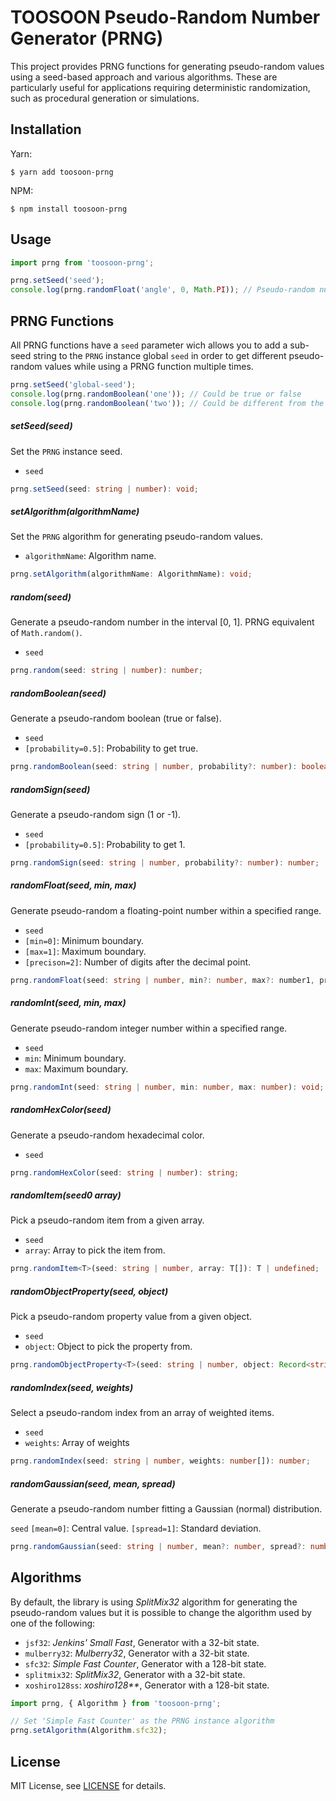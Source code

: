 # TOOSOON Pseudo-Random Number Generator (PRNG)

This project provides PRNG functions for generating pseudo-random values using a seed-based approach and various algorithms. These are particularly useful for applications requiring deterministic randomization, such as procedural generation or simulations.

## Installation

Yarn:

```properties
$ yarn add toosoon-prng
```

NPM:

```properties
$ npm install toosoon-prng
```

## Usage

```ts
import prng from 'toosoon-prng';

prng.setSeed('seed');
console.log(prng.randomFloat('angle', 0, Math.PI)); // Pseudo-random number in the interval [0, PI]
```

## PRNG Functions

All PRNG functions have a `seed` parameter wich allows you to add a sub-seed string to the `PRNG` instance global `seed` in order to get different pseudo-random values while using a PRNG function multiple times.

```ts
prng.setSeed('global-seed');
console.log(prng.randomBoolean('one')); // Could be true or false
console.log(prng.randomBoolean('two')); // Could be different from the first pseudo-random value
```

##### setSeed(seed)

Set the `PRNG` instance seed.

- `seed`

```ts
prng.setSeed(seed: string | number): void;
```

##### setAlgorithm(algorithmName)

Set the `PRNG` algorithm for generating pseudo-random values.

- `algorithmName`: Algorithm name.

```ts
prng.setAlgorithm(algorithmName: AlgorithmName): void;
```

##### random(seed)

Generate a pseudo-random number in the interval [0, 1]. PRNG equivalent of `Math.random()`.

- `seed`

```ts
prng.random(seed: string | number): number;
```

##### randomBoolean(seed)

Generate a pseudo-random boolean (true or false).

- `seed`
- `[probability=0.5]`: Probability to get true.

```ts
prng.randomBoolean(seed: string | number, probability?: number): boolean;
```

##### randomSign(seed)

Generate a pseudo-random sign (1 or -1).

- `seed`
- `[probability=0.5]`: Probability to get 1.

```ts
prng.randomSign(seed: string | number, probability?: number): number;
```

##### randomFloat(seed, min, max)

Generate pseudo-random a floating-point number within a specified range.

- `seed`
- `[min=0]`: Minimum boundary.
- `[max=1]`: Maximum boundary.
- `[precison=2]`: Number of digits after the decimal point.

```ts
prng.randomFloat(seed: string | number, min?: number, max?: number1, precision?: number): number;
```

##### randomInt(seed, min, max)

Generate pseudo-random integer number within a specified range.

- `seed`
- `min`: Minimum boundary.
- `max`: Maximum boundary.

```ts
prng.randomInt(seed: string | number, min: number, max: number): void;
```

##### randomHexColor(seed)

Generate a pseudo-random hexadecimal color.

- `seed`

```ts
prng.randomHexColor(seed: string | number): string;
```

##### randomItem(seed0 array)

Pick a pseudo-random item from a given array.

- `seed`
- `array`: Array to pick the item from.

```ts
prng.randomItem<T>(seed: string | number, array: T[]): T | undefined;
```

##### randomObjectProperty(seed, object)

Pick a pseudo-random property value from a given object.

- `seed`
- `object`: Object to pick the property from.

```ts
prng.randomObjectProperty<T>(seed: string | number, object: Record<string, T>): T | undefined;
```

##### randomIndex(seed, weights)

Select a pseudo-random index from an array of weighted items.

- `seed`
- `weights`: Array of weights

```ts
prng.randomIndex(seed: string | number, weights: number[]): number;
```

##### randomGaussian(seed, mean, spread)

Generate a pseudo-random number fitting a Gaussian (normal) distribution.

`seed`
`[mean=0]`: Central value.
`[spread=1]`: Standard deviation.

```ts
prng.randomGaussian(seed: string | number, mean?: number, spread?: number): number;
```

## Algorithms

By default, the library is using _SplitMix32_ algorithm for generating the pseudo-random values but it is possible to change the algorithm used by one of the following:

- `jsf32`: _Jenkins' Small Fast_, Generator with a 32-bit state.
- `mulberry32`: _Mulberry32_, Generator with a 32-bit state.
- `sfc32`: _Simple Fast Counter_, Generator with a 128-bit state.
- `splitmix32`: _SplitMix32_, Generator with a 32-bit state.
- `xoshiro128ss`: _xoshiro128\*\*_, Generator with a 128-bit state.

```ts
import prng, { Algorithm } from 'toosoon-prng';

// Set 'Simple Fast Counter' as the PRNG instance algorithm
prng.setAlgorithm(Algorithm.sfc32);
```

## License

MIT License, see [LICENSE](https://github.com/toosoon-dev/toosoon-prng/tree/master/LICENSE) for details.
